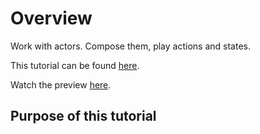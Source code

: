 # Overview
Work with actors. Compose them, play actions and states.

This tutorial can be found [here](https://github.com/khanonjs/khanon.js-tutorials/tree/main/06-working-with-actors).

Watch the preview [here](https://html-preview.github.io/?url=https://raw.githubusercontent.com/khanonjs/khanon.js-tutorials/refs/heads/main/06-working-with-actors/dist/index.html).

<!-- Background Art [Pretty park set](https://poly.pizza/bundle/Pretty-park-set-G2WINPAG9S) by [Isa Lousberg](https://poly.pizza/u/Isa%20Lousberg) via Poly Pizza. -->

<!-- Characters Art [Ultimate Monsters Bundle](https://poly.pizza/bundle/Ultimate-Monsters-Bundle-5oyGWAmOB6) by [Quaternius](https://poly.pizza/u/Quaternius) via Poly Pizza. -->

## Purpose of this tutorial